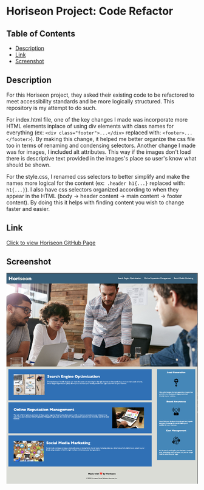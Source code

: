 # Horiseon Project: Code Refactor


## Table of Contents
- [Description](#description)
- [Link](#link)
- [Screenshot](#screenshot)

## Description
For this Horiseon project, they asked their existing code to be refactored to meet accessibility standards and be more logically structured. This repository is my attempt to do such.

For index.html file, one of the key changes I made was incorporate more HTML elements inplace of using div elements with class names for everything (ex: ```<div class="footer">...</div>``` replaced with: ```<footer>...</footer>```). By making this change, it helped me better organize the css file too in terms of renaming and condensing selectors. Another change I made was for images, I included alt attributes. This way if the images don't load there is descriptive text provided in the images's place so user's know what should be shown.

For the style.css, I renamed css selectors to better simplify and make the names more logical for the content (ex:``` .header h1{...}``` replaced with: ```h1{...}```). I also have css selectors organized according to when they appear in the HTML (body -> header content -> main content -> footer content). By doing this it helps with finding content you wish to change faster and easier.

## Link
[Click to view Horiseon GitHub Page](https://maggiemcc.github.io/Horiseon/)

## Screenshot
![](screenshot.png)